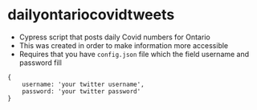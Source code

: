 # dailyontariocovidtweets
- Cypress script that posts daily Covid numbers for Ontario
- This was created in order to make information more accessible
- Requires that you have `config.json` file which the field username and password fill
```
{
    username: 'your twitter username',
    password: 'your twitter password'
}
```